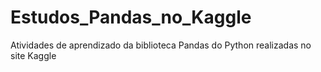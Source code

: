 # Estudos_Pandas_no_Kaggle
 Atividades de aprendizado da biblioteca Pandas do Python realizadas no site Kaggle
